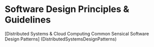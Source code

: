 # Software Design Principles &amp; Guidelines
[Distributed Systems & Cloud Computing Common Sensical Software Design Patterns] (DistributedSystemsDesignPatterns)
